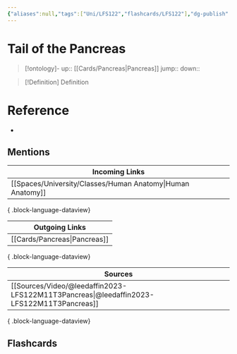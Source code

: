 ```yaml
---
{"aliases":null,"tags":["Uni/LFS122","flashcards/LFS122"],"dg-publish":true,"permalink":"/cards/tail-of-the-pancreas/","dgPassFrontmatter":true}
---
```


# Tail of the Pancreas

> [!ontology]-
> up:: [[Cards/Pancreas\|Pancreas]]
> jump:: 
> down:: 

> [!Definition] Definition
> 

# Reference
- 

## Mentions

| Incoming Links                                                |
| ------------------------------------------------------------- |
| [[Spaces/University/Classes/Human Anatomy\|Human Anatomy]] |

{ .block-language-dataview}

| Outgoing Links                  |
| ------------------------------- |
| [[Cards/Pancreas\|Pancreas]] |

{ .block-language-dataview}

| Sources                                                                                     |
| ------------------------------------------------------------------------------------------- |
| [[Sources/Video/@leedaffin2023-LFS122M11T3Pancreas\|@leedaffin2023-LFS122M11T3Pancreas]] |

{ .block-language-dataview}

## Flashcards 
